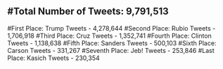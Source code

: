 #Total Number of Tweets: 9,791,513 
---
#First Place: Trump Tweets - 4,278,644
#Second Place: Rubio Tweets - 1,706,918
#Third Place: Cruz Tweets - 1,352,741
#Fourth Place: Clinton Tweets - 1,138,638
#Fifth Place: Sanders Tweets - 500,103
#Sixth Place: Carson Tweets - 331,267
#Seventh Place: Jeb! Tweets - 253,846
#Last Place: Kasich Tweets - 230,354
